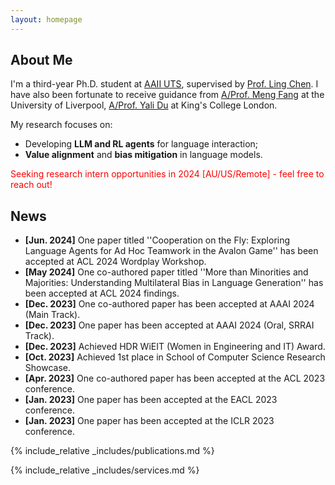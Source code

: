 ```yaml
---
layout: homepage
---
```


## About Me


I'm a third-year Ph.D. student at [AAII UTS](https://www.uts.edu.au/research/australian-artificial-intelligence-institute), supervised by [Prof. Ling Chen](https://profiles.uts.edu.au/Ling.Chen). 
I have also been fortunate to receive guidance from [A/Prof. Meng Fang](https://mengf1.github.io/) at the University of Liverpool, [A/Prof. Yali Du](https://yalidu.github.io/) at King's College London.

My research focuses on: 
- Developing **LLM and RL agents** for language interaction;
- **Value alignment** and **bias mitigation** in language models.


<span style="color: red;">Seeking research intern opportunities in 2024 \[AU/US/Remote] - feel free to reach out!</span>


## News
- **[Jun. 2024]** One paper titled ''Cooperation on the Fly: Exploring Language Agents for Ad Hoc Teamwork in the Avalon Game'' has been accepted at ACL 2024 Wordplay Workshop.
- **[May 2024]** One co-authored paper titled ''More than Minorities and Majorities: Understanding Multilateral Bias in Language Generation'' has been accepted at ACL 2024 findings.
- **[Dec. 2023]** One co-authored paper has been accepted at AAAI 2024 (Main Track).
- **[Dec. 2023]** One paper has been accepted at AAAI 2024 (Oral, SRRAI Track).
- **[Dec. 2023]** Achieved HDR WiEIT (Women in Engineering and IT) Award.
- **[Oct. 2023]** Achieved 1st place in School of Computer Science Research Showcase.
- **[Apr. 2023]** One co-authored paper has been accepted at the ACL 2023 conference.
- **[Jan. 2023]** One paper has been accepted at the EACL 2023 conference.
- **[Jan. 2023]** One paper has been accepted at the ICLR 2023 conference.


{% include_relative _includes/publications.md %}

{% include_relative _includes/services.md %}
